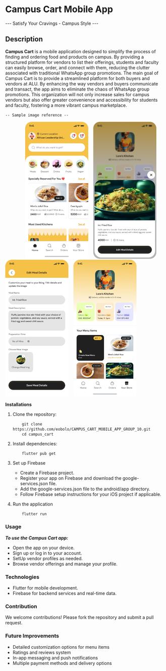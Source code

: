 # Campus Cart Mobile App

   --- Satisfy Your Cravings - Campus Style ---

## Description

**Campus Cart** is a mobile application designed to simplify the process of finding and ordering food and products on campus. By providing a structured platform for vendors to list their offerings, students and faculty can easily browse, order, and connect with them, reducing the clutter associated with traditional WhatsApp group promotions. The main goal of Campus Cart is to provide a streamlined platform for both buyers and vendors at ALU. By enhancing the way vendors and buyers communicate and transact, the app aims to eliminate the chaos of WhatsApp group promotions. This organization will not only increase sales for campus vendors but also offer greater convenience and accessibility for students and faculty, fostering a more vibrant campus marketplace.


    -- Sample image reference --

&nbsp;&nbsp;&nbsp;&nbsp;&nbsp;&nbsp;&nbsp;&nbsp;&nbsp;&nbsp;&nbsp;&nbsp;&nbsp;&nbsp;&nbsp;&nbsp;<img src="campus_cart\assets\images\README\home.png" alt="" width="200"/>&nbsp;&nbsp;&nbsp;&nbsp;<img src="campus_cart\assets\images\README\mealCard.png" alt="" width="200"/>&nbsp;&nbsp;&nbsp;&nbsp;<img src="campus_cart\assets\images\README\edit.png" alt="" width="200"/>&nbsp;&nbsp;&nbsp;&nbsp;<img src="campus_cart\assets\images\README\store.png" alt="" width="200"/>


**Installations**

1. Clone the repository:

    ```
        git clone https://github.com/eobolo/CAMPUS_CART_MOBILE_APP_GROUP_10.git
        cd campus_cart
    ```

2. Install dependencies:
    ```
        flutter pub get
    ```

3. Set up Firebase

    - Create a Firebase project.
    - Register your app on Firebase and download the google-services.json file.
    - Add the google-services.json file to the android/app directory.
    - Follow Firebase setup instructions for your iOS project if applicable.

4. Run the application

    ```
        flutter run
    ```

### Usage

***To use the Campus Cart app:***

- Open the app on your device.
- Sign up or log in to your account.
- SetUp vendor profiles as needed.
- Browse vendor offerings and manage your profile.

### Technologies

- Flutter for mobile development.
- Firebase for backend services and real-time data.

### Contribution

We welcome contributions! Please fork the repository and submit a pull request.

### Future Improvements

- Detailed customization options for menu items
- Ratings and reviews system
- In-app messaging and push notifications
- Multiple payment methods and delivery options

